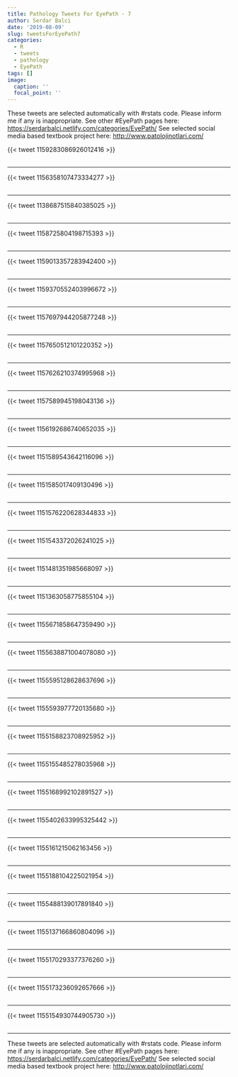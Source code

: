 ```yaml
---
title: Pathology Tweets For EyePath - 7
author: Serdar Balci
date: '2019-08-09'
slug: tweetsForEyePath7
categories:
  - R
  - tweets
  - pathology
  - EyePath
tags: []
image:
  caption: ''
  focal_point: ''
---
```



These tweets are selected automatically with #rstats code. Please inform me if any is inappropriate.
See other #EyePath pages here: https://serdarbalci.netlify.com/categories/EyePath/ 
See selected social media based textbook project here: http://www.patolojinotlari.com/

{{< tweet 1159283086926012416 >}}
<br>
<br>
<hr>
{{< tweet 1156358107473334277 >}}
<br>
<br>
<hr>
{{< tweet 1138687515840385025 >}}
<br>
<br>
<hr>
{{< tweet 1158725804198715393 >}}
<br>
<br>
<hr>
{{< tweet 1159013357283942400 >}}
<br>
<br>
<hr>
{{< tweet 1159370552403996672 >}}
<br>
<br>
<hr>
{{< tweet 1157697944205877248 >}}
<br>
<br>
<hr>
{{< tweet 1157650512101220352 >}}
<br>
<br>
<hr>
{{< tweet 1157626210374995968 >}}
<br>
<br>
<hr>
{{< tweet 1157589945198043136 >}}
<br>
<br>
<hr>
{{< tweet 1156192686740652035 >}}
<br>
<br>
<hr>
{{< tweet 1151589543642116096 >}}
<br>
<br>
<hr>
{{< tweet 1151585017409130496 >}}
<br>
<br>
<hr>
{{< tweet 1151576220628344833 >}}
<br>
<br>
<hr>
{{< tweet 1151543372026241025 >}}
<br>
<br>
<hr>
{{< tweet 1151481351985668097 >}}
<br>
<br>
<hr>
{{< tweet 1151363058775855104 >}}
<br>
<br>
<hr>
{{< tweet 1155671858647359490 >}}
<br>
<br>
<hr>
{{< tweet 1155638871004078080 >}}
<br>
<br>
<hr>
{{< tweet 1155595128628637696 >}}
<br>
<br>
<hr>
{{< tweet 1155593977720135680 >}}
<br>
<br>
<hr>
{{< tweet 1155158823708925952 >}}
<br>
<br>
<hr>
{{< tweet 1155155485278035968 >}}
<br>
<br>
<hr>
{{< tweet 1155168992102891527 >}}
<br>
<br>
<hr>
{{< tweet 1155402633995325442 >}}
<br>
<br>
<hr>
{{< tweet 1155161215062163456 >}}
<br>
<br>
<hr>
{{< tweet 1155188104225021954 >}}
<br>
<br>
<hr>
{{< tweet 1155488139017891840 >}}
<br>
<br>
<hr>
{{< tweet 1155137166860804096 >}}
<br>
<br>
<hr>
{{< tweet 1155170293377376260 >}}
<br>
<br>
<hr>
{{< tweet 1155173236092657666 >}}
<br>
<br>
<hr>
{{< tweet 1155154930744905730 >}}
<br>
<br>
<hr>


These tweets are selected automatically with #rstats code. Please inform me if any is inappropriate.
See other #EyePath pages here: https://serdarbalci.netlify.com/categories/EyePath/ 
See selected social media based textbook project here: http://www.patolojinotlari.com/
